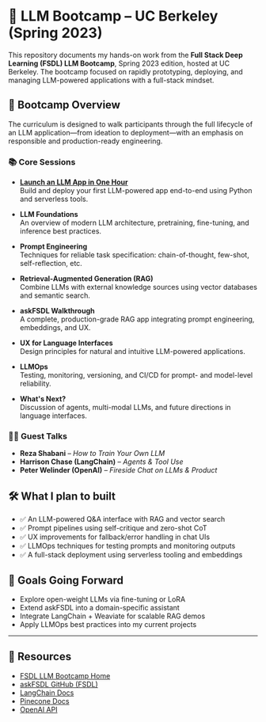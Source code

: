 # 🤖 LLM Bootcamp – UC Berkeley (Spring 2023)

This repository documents my hands-on work from the **Full Stack Deep Learning (FSDL) LLM Bootcamp**, Spring 2023 edition, hosted at UC Berkeley. The bootcamp focused on rapidly prototyping, deploying, and managing LLM-powered applications with a full-stack mindset.


## 🧠 Bootcamp Overview

The curriculum is designed to walk participants through the full lifecycle of an LLM application—from ideation to deployment—with an emphasis on responsible and production-ready engineering.

### 📚 Core Sessions

- **[Launch an LLM App in One Hour](https://fullstackdeeplearning.com/llm-bootcamp/spring-2023/launch-an-llm-app-in-one-hour/)**  
  Build and deploy your first LLM-powered app end-to-end using Python and serverless tools.

- **LLM Foundations**  
  An overview of modern LLM architecture, pretraining, fine-tuning, and inference best practices.

- **Prompt Engineering**  
  Techniques for reliable task specification: chain-of-thought, few-shot, self-reflection, etc.

- **Retrieval-Augmented Generation (RAG)**  
  Combine LLMs with external knowledge sources using vector databases and semantic search.

- **askFSDL Walkthrough**  
  A complete, production-grade RAG app integrating prompt engineering, embeddings, and UX.

- **UX for Language Interfaces**  
  Design principles for natural and intuitive LLM-powered applications.

- **LLMOps**  
  Testing, monitoring, versioning, and CI/CD for prompt- and model-level reliability.

- **What's Next?**  
  Discussion of agents, multi-modal LLMs, and future directions in language interfaces.

### 🧑‍🏫 Guest Talks

- **Reza Shabani** – *How to Train Your Own LLM*
- **Harrison Chase (LangChain)** – *Agents & Tool Use*
- **Peter Welinder (OpenAI)** – *Fireside Chat on LLMs & Product*


## 🛠️ What I plan to built

- ✅ An LLM-powered Q&A interface with RAG and vector search
- ✅ Prompt pipelines using self-critique and zero-shot CoT
- ✅ UX improvements for fallback/error handling in chat UIs
- ✅ LLMOps techniques for testing prompts and monitoring outputs
- ✅ A full-stack deployment using serverless tooling and embeddings


## 📌 Goals Going Forward

* Explore open-weight LLMs via fine-tuning or LoRA
* Extend askFSDL into a domain-specific assistant
* Integrate LangChain + Weaviate for scalable RAG demos
* Apply LLMOps best practices into my current projects

---

## 🔗 Resources

* [FSDL LLM Bootcamp Home](https://fullstackdeeplearning.com/llm-bootcamp/spring-2023/)
* [askFSDL GitHub (FSDL)](https://github.com/full-stack-deep-learning/llm-bootcamp-2023)
* [LangChain Docs](https://docs.langchain.com/)
* [Pinecone Docs](https://docs.pinecone.io/)
* [OpenAI API](https://platform.openai.com/docs)





